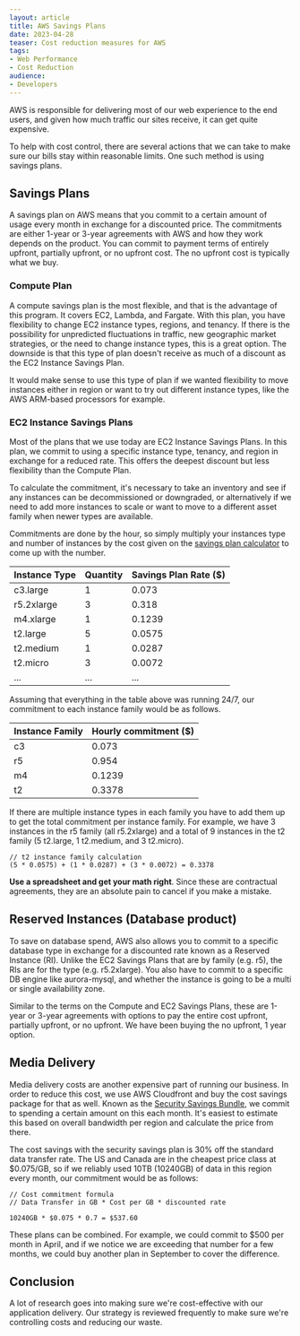 ```yaml
---
layout: article
title: AWS Savings Plans
date: 2023-04-28
teaser: Cost reduction measures for AWS
tags:
- Web Performance
- Cost Reduction
audience:
- Developers
---
```

AWS is responsible for delivering most of our web experience to the end users, and given how much traffic our sites receive, it can get quite expensive. 

To help with cost control, there are several actions that we can take to make sure our bills stay within reasonable limits. One such method is using savings plans. 

## Savings Plans
A savings plan on AWS means that you commit to a certain amount of usage every month in exchange for a discounted price. The commitments are either 1-year or 3-year agreements with AWS and how they work depends on the product. You can commit to payment terms of entirely upfront, partially upfront, or no upfront cost. The no upfront cost is typically what we buy.

### Compute Plan
A compute savings plan is the most flexible, and that is the advantage of this program. It covers EC2, Lambda, and Fargate. With this plan, you have flexibility to change EC2 instance types, regions, and tenancy. If there is the possibility for unpredicted fluctuations in traffic, new geographic market strategies, or the need to change instance types, this is a great option. The downside is that this type of plan doesn't receive as much of a discount as the EC2 Instance Savings Plan. 

It would make sense to use this type of plan if we wanted flexibility to move instances either in region or want to try out different instance types, like the AWS ARM-based processors for example.

### EC2 Instance Savings Plans 
Most of the plans that we use today are EC2 Instance Savings Plans. In this plan, we commit to using a specific instance type, tenancy, and region in exchange for a reduced rate. This offers the deepest discount but less flexibility than the Compute Plan. 

To calculate the commitment, it's necessary to take an inventory and see if any instances can be decommissioned or downgraded, or alternatively if we need to add more instances to scale or want to move to a different asset family when newer types are available.

Commitments are done by the hour, so simply multiply your instances type and number of instances by the cost given on the [savings plan calculator](https://aws.amazon.com/savingsplans/compute-pricing/) to come up with the number. 

| Instance Type | Quantity | Savings Plan Rate ($) |
|---------------|----------|-----------------------|
| c3.large      | 1        | 0.073                 |
| r5.2xlarge    | 3        | 0.318                 |
| m4.xlarge     | 1        | 0.1239                |
| t2.large      | 5        | 0.0575                |
| t2.medium     | 1        | 0.0287                |
| t2.micro      | 3        | 0.0072                |
| ...           | ...      | ...                   |

Assuming that everything in the table above was running 24/7, our commitment to each instance family would be as follows.

| Instance Family | Hourly commitment ($) |
|-----------------|-----------------------|
| c3              | 0.073                 |
| r5              | 0.954                 |
| m4              | 0.1239                |
| t2              | 0.3378                |

If there are multiple instance types in each family you have to add them up to get the total commitment per instance family. For example, we have 3 instances in the r5 family (all r5.2xlarge) and a total of 9 instances in the t2 family (5 t2.large, 1 t2.medium, and 3 t2.micro). 

```
// t2 instance family calculation
(5 * 0.0575) + (1 * 0.0287) + (3 * 0.0072) = 0.3378 
```

__Use a spreadsheet and get your math right__. Since these are contractual agreements, they are an absolute pain to cancel if you make a mistake.

## Reserved Instances (Database product)
To save on database spend, AWS also allows you to commit to a specific database type in exchange for a discounted rate known as a Reserved Instance (RI).  Unlike the EC2 Savings Plans that are by family (e.g. r5), the RIs are for the type (e.g. r5.2xlarge). You also have to commit to a specific DB engine like aurora-mysql, and whether the instance is going to be a multi or single availability zone.

Similar to the terms on the Compute and EC2 Savings Plans, these are 1-year or 3-year agreements with options to pay the entire cost upfront, partially upfront, or no upfront. We have been buying the no upfront, 1 year option.

## Media Delivery
Media delivery costs are another expensive part of running our business. In order to reduce this cost, we use AWS Cloudfront and buy the cost savings package for that as well. Known as the [Security Savings Bundle](https://docs.aws.amazon.com/AmazonCloudFront/latest/DeveloperGuide/savings-bundle.html), we commit to spending a certain amount on this each month. It's easiest to estimate this based on overall bandwidth per region and calculate the price from there.

The cost savings with the security savings plan is 30% off the standard data transfer rate. The US and Canada are in the cheapest price class at $0.075/GB, so if we reliably used 10TB (10240GB) of data in this region every month, our commitment would be as follows: 

```
// Cost commitment formula
// Data Transfer in GB * Cost per GB * discounted rate

10240GB * $0.075 * 0.7 = $537.60
```

These plans can be combined. For example, we could commit to $500 per month in April, and if we notice we are exceeding that number for a few months, we could buy another plan in September to cover the difference.

## Conclusion
A lot of research goes into making sure we're cost-effective with our application delivery. Our strategy is reviewed frequently to make sure we're controlling costs and reducing our waste.   
